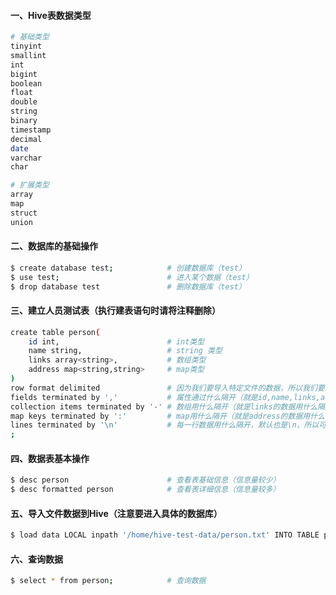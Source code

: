 #### 一、Hive表数据类型
```bash
# 基础类型
tinyint
smallint
int
bigint
boolean
float
double
string
binary
timestamp
decimal
date
varchar
char

# 扩展类型  
array
map
struct
union
```

#### 二、数据库的基础操作
```bash
$ create database test;            # 创建数据库（test）
$ use test;                        # 进入某个数据（test）
$ drop database test               # 删除数据库（test）
```

#### 三、建立人员测试表（执行建表语句时请将注释删除）
```bash
create table person(
    id int,                        # int类型
    name string,                   # string 类型
    links array<string>,           # 数组类型
    address map<string,string>     # map类型
)
row format delimited               # 因为我们要导入特定文件的数据，所以我们要定义格式规则，用来匹配解析文件数据，用于导入数据（具体规则如下，数据文件为：person.txt）
fields terminated by ','           # 属性通过什么隔开（就是id,name,links,address字段的数据用什么隔开）
collection items terminated by '-' # 数组用什么隔开（就是links的数据用什么隔开）
map keys terminated by ':'         # map用什么隔开（就是address的数据用什么隔开）
lines terminated by '\n'           # 每一行数据用什么隔开，默认也是\n，所以可以不写
;
```

#### 四、数据表基本操作
```bash
$ desc person                      # 查看表基础信息（信息量较少）
$ desc formatted person            # 查看表详细信息（信息量较多）
```

#### 五、导入文件数据到Hive（注意要进入具体的数据库）
```bash
$ load data LOCAL inpath '/home/hive-test-data/person.txt' INTO TABLE person;   # LOCAL 表示本地文件
```

#### 六、查询数据

```bash
$ select * from person;            # 查询数据
```
